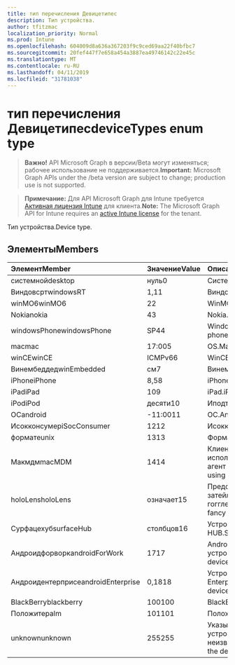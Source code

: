 ```yaml
---
title: тип перечисления Девицетипес
description: Тип устройства.
author: tfitzmac
localization_priority: Normal
ms.prod: Intune
ms.openlocfilehash: 604009d8a636a367203f9c9ced69aa22f40bfbc7
ms.sourcegitcommit: 20fef447f7e658a454a3887ea49746142c22e45c
ms.translationtype: MT
ms.contentlocale: ru-RU
ms.lasthandoff: 04/11/2019
ms.locfileid: "31781038"
---
```

# <a name="devicetypes-enum-type"></a><span data-ttu-id="351da-103">тип перечисления Девицетипес</span><span class="sxs-lookup"><span data-stu-id="351da-103">deviceTypes enum type</span></span>

> <span data-ttu-id="351da-104">**Важно!** API Microsoft Graph в версии/Beta могут изменяться; рабочее использование не поддерживается.</span><span class="sxs-lookup"><span data-stu-id="351da-104">**Important:** Microsoft Graph APIs under the /beta version are subject to change; production use is not supported.</span></span>

> <span data-ttu-id="351da-105">**Примечание:** Для API Microsoft Graph для Intune требуется [Активная лицензия Intune](https://go.microsoft.com/fwlink/?linkid=839381) для клиента.</span><span class="sxs-lookup"><span data-stu-id="351da-105">**Note:** The Microsoft Graph API for Intune requires an [active Intune license](https://go.microsoft.com/fwlink/?linkid=839381) for the tenant.</span></span>

<span data-ttu-id="351da-106">Тип устройства.</span><span class="sxs-lookup"><span data-stu-id="351da-106">Device type.</span></span>

## <a name="members"></a><span data-ttu-id="351da-107">Элементы</span><span class="sxs-lookup"><span data-stu-id="351da-107">Members</span></span>
|<span data-ttu-id="351da-108">Элемент</span><span class="sxs-lookup"><span data-stu-id="351da-108">Member</span></span>|<span data-ttu-id="351da-109">Значение</span><span class="sxs-lookup"><span data-stu-id="351da-109">Value</span></span>|<span data-ttu-id="351da-110">Описание</span><span class="sxs-lookup"><span data-stu-id="351da-110">Description</span></span>|
|:---|:---|:---|
|<span data-ttu-id="351da-111">системной</span><span class="sxs-lookup"><span data-stu-id="351da-111">desktop</span></span>|<span data-ttu-id="351da-112">нуль</span><span class="sxs-lookup"><span data-stu-id="351da-112">0</span></span>|<span data-ttu-id="351da-113">Системной.</span><span class="sxs-lookup"><span data-stu-id="351da-113">Desktop.</span></span>|
|<span data-ttu-id="351da-114">Виндовсрт</span><span class="sxs-lookup"><span data-stu-id="351da-114">windowsRT</span></span>|<span data-ttu-id="351da-115">1,1</span><span class="sxs-lookup"><span data-stu-id="351da-115">1</span></span>|<span data-ttu-id="351da-116">Виндовсрт.</span><span class="sxs-lookup"><span data-stu-id="351da-116">WindowsRT.</span></span>|
|<span data-ttu-id="351da-117">winMO6</span><span class="sxs-lookup"><span data-stu-id="351da-117">winMO6</span></span>|<span data-ttu-id="351da-118">2</span><span class="sxs-lookup"><span data-stu-id="351da-118">2</span></span>|<span data-ttu-id="351da-119">WinMO6.</span><span class="sxs-lookup"><span data-stu-id="351da-119">WinMO6.</span></span>|
|<span data-ttu-id="351da-120">Nokia</span><span class="sxs-lookup"><span data-stu-id="351da-120">nokia</span></span>|<span data-ttu-id="351da-121">4</span><span class="sxs-lookup"><span data-stu-id="351da-121">3</span></span>|<span data-ttu-id="351da-122">Nokia.</span><span class="sxs-lookup"><span data-stu-id="351da-122">Nokia.</span></span>|
|<span data-ttu-id="351da-123">windowsPhone</span><span class="sxs-lookup"><span data-stu-id="351da-123">windowsPhone</span></span>|<span data-ttu-id="351da-124">SP4</span><span class="sxs-lookup"><span data-stu-id="351da-124">4</span></span>|<span data-ttu-id="351da-125">Windows Phone.</span><span class="sxs-lookup"><span data-stu-id="351da-125">Windows phone.</span></span>|
|<span data-ttu-id="351da-126">mac</span><span class="sxs-lookup"><span data-stu-id="351da-126">mac</span></span>|<span data-ttu-id="351da-127">17:00</span><span class="sxs-lookup"><span data-stu-id="351da-127">5</span></span>|<span data-ttu-id="351da-128">OS.</span><span class="sxs-lookup"><span data-stu-id="351da-128">Mac.</span></span>|
|<span data-ttu-id="351da-129">winCE</span><span class="sxs-lookup"><span data-stu-id="351da-129">winCE</span></span>|<span data-ttu-id="351da-130">ICMPv6</span><span class="sxs-lookup"><span data-stu-id="351da-130">6</span></span>|<span data-ttu-id="351da-131">WinCE.</span><span class="sxs-lookup"><span data-stu-id="351da-131">WinCE.</span></span>|
|<span data-ttu-id="351da-132">Винембеддед</span><span class="sxs-lookup"><span data-stu-id="351da-132">winEmbedded</span></span>|<span data-ttu-id="351da-133">см</span><span class="sxs-lookup"><span data-stu-id="351da-133">7</span></span>|<span data-ttu-id="351da-134">Винембеддед.</span><span class="sxs-lookup"><span data-stu-id="351da-134">WinEmbedded.</span></span>|
|<span data-ttu-id="351da-135">iPhone</span><span class="sxs-lookup"><span data-stu-id="351da-135">iPhone</span></span>|<span data-ttu-id="351da-136">8,5</span><span class="sxs-lookup"><span data-stu-id="351da-136">8</span></span>|<span data-ttu-id="351da-137">iPhone.</span><span class="sxs-lookup"><span data-stu-id="351da-137">iPhone.</span></span>|
|<span data-ttu-id="351da-138">iPad</span><span class="sxs-lookup"><span data-stu-id="351da-138">iPad</span></span>|<span data-ttu-id="351da-139">10</span><span class="sxs-lookup"><span data-stu-id="351da-139">9</span></span>|<span data-ttu-id="351da-140">iPad.</span><span class="sxs-lookup"><span data-stu-id="351da-140">iPad.</span></span>|
|<span data-ttu-id="351da-141">iPod</span><span class="sxs-lookup"><span data-stu-id="351da-141">iPod</span></span>|<span data-ttu-id="351da-142">десяти</span><span class="sxs-lookup"><span data-stu-id="351da-142">10</span></span>|<span data-ttu-id="351da-143">Иподтауч.</span><span class="sxs-lookup"><span data-stu-id="351da-143">iPodTouch.</span></span>|
|<span data-ttu-id="351da-144">ОС</span><span class="sxs-lookup"><span data-stu-id="351da-144">android</span></span>|<span data-ttu-id="351da-145">-11:00</span><span class="sxs-lookup"><span data-stu-id="351da-145">11</span></span>|<span data-ttu-id="351da-146">ОС.</span><span class="sxs-lookup"><span data-stu-id="351da-146">Android.</span></span>|
|<span data-ttu-id="351da-147">Исокконсумер</span><span class="sxs-lookup"><span data-stu-id="351da-147">iSocConsumer</span></span>|<span data-ttu-id="351da-148">12</span><span class="sxs-lookup"><span data-stu-id="351da-148">12</span></span>|<span data-ttu-id="351da-149">Исокконсумер.</span><span class="sxs-lookup"><span data-stu-id="351da-149">iSocConsumer.</span></span>|
|<span data-ttu-id="351da-150">формате</span><span class="sxs-lookup"><span data-stu-id="351da-150">unix</span></span>|<span data-ttu-id="351da-151">13</span><span class="sxs-lookup"><span data-stu-id="351da-151">13</span></span>|<span data-ttu-id="351da-152">Формате.</span><span class="sxs-lookup"><span data-stu-id="351da-152">Unix.</span></span>|
|<span data-ttu-id="351da-153">Макмдм</span><span class="sxs-lookup"><span data-stu-id="351da-153">macMDM</span></span>|<span data-ttu-id="351da-154">14</span><span class="sxs-lookup"><span data-stu-id="351da-154">14</span></span>|<span data-ttu-id="351da-155">Клиент Mac OS X, использующий встроенный агент MDM.</span><span class="sxs-lookup"><span data-stu-id="351da-155">Mac OS X client using built in MDM agent.</span></span>|
|<span data-ttu-id="351da-156">holoLens</span><span class="sxs-lookup"><span data-stu-id="351da-156">holoLens</span></span>|<span data-ttu-id="351da-157">означает</span><span class="sxs-lookup"><span data-stu-id="351da-157">15</span></span>|<span data-ttu-id="351da-158">Представляет собой затейливого Windows 10 гогглес.</span><span class="sxs-lookup"><span data-stu-id="351da-158">Representing the fancy Windows 10 goggles.</span></span>|
|<span data-ttu-id="351da-159">Сурфацехуб</span><span class="sxs-lookup"><span data-stu-id="351da-159">surfaceHub</span></span>|<span data-ttu-id="351da-160">столбцов</span><span class="sxs-lookup"><span data-stu-id="351da-160">16</span></span>|<span data-ttu-id="351da-161">Устройство Surface HUB.</span><span class="sxs-lookup"><span data-stu-id="351da-161">Surface HUB device.</span></span>|
|<span data-ttu-id="351da-162">Андроидфорворк</span><span class="sxs-lookup"><span data-stu-id="351da-162">androidForWork</span></span>|<span data-ttu-id="351da-163">17</span><span class="sxs-lookup"><span data-stu-id="351da-163">17</span></span>|<span data-ttu-id="351da-164">Android для рабочего устройства.</span><span class="sxs-lookup"><span data-stu-id="351da-164">Android for work device.</span></span>|
|<span data-ttu-id="351da-165">Андроидентерприсе</span><span class="sxs-lookup"><span data-stu-id="351da-165">androidEnterprise</span></span>|<span data-ttu-id="351da-166">0,18</span><span class="sxs-lookup"><span data-stu-id="351da-166">18</span></span>|<span data-ttu-id="351da-167">Устройство Android Enterprise.</span><span class="sxs-lookup"><span data-stu-id="351da-167">Android enterprise device.</span></span>|
|<span data-ttu-id="351da-168">BlackBerry</span><span class="sxs-lookup"><span data-stu-id="351da-168">blackberry</span></span>|<span data-ttu-id="351da-169">100</span><span class="sxs-lookup"><span data-stu-id="351da-169">100</span></span>|<span data-ttu-id="351da-170">BlackBerry.</span><span class="sxs-lookup"><span data-stu-id="351da-170">Blackberry.</span></span>|
|<span data-ttu-id="351da-171">Положите</span><span class="sxs-lookup"><span data-stu-id="351da-171">palm</span></span>|<span data-ttu-id="351da-172">101</span><span class="sxs-lookup"><span data-stu-id="351da-172">101</span></span>|<span data-ttu-id="351da-173">Положите.</span><span class="sxs-lookup"><span data-stu-id="351da-173">Palm.</span></span>|
|<span data-ttu-id="351da-174">unknown</span><span class="sxs-lookup"><span data-stu-id="351da-174">unknown</span></span>|<span data-ttu-id="351da-175">255</span><span class="sxs-lookup"><span data-stu-id="351da-175">255</span></span>|<span data-ttu-id="351da-176">Указывает, что тип устройства неизвестен.</span><span class="sxs-lookup"><span data-stu-id="351da-176">Represents that the device type is unknown.</span></span>|





